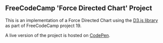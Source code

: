 ## FreeCodeCamp 'Force Directed Chart' Project

This is an implementation of a Force Directed Chart using the [D3.js library](https://d3js.org/) as part of FreeCodeCamp project 19.

A live version of the project is hosted on [CodePen](https://codepen.io/domwakeling/full/PWqKPB/).
